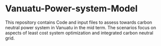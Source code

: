 # Vanuatu-Power-system-Model
This repository contains Code and input files to assess towards carbon neutral power system in Vanuatu in the mid term.
The scenarios focus on aspects of least cost system optimization and integrated carbon neutral grid.
